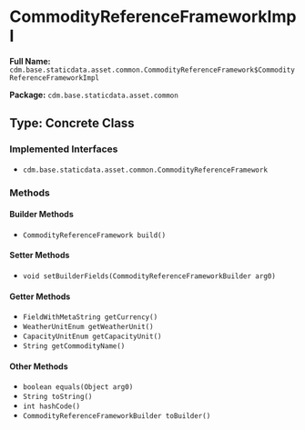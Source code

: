 # CommodityReferenceFrameworkImpl

**Full Name:** `cdm.base.staticdata.asset.common.CommodityReferenceFramework$CommodityReferenceFrameworkImpl`

**Package:** `cdm.base.staticdata.asset.common`

## Type: Concrete Class

### Implemented Interfaces

- `cdm.base.staticdata.asset.common.CommodityReferenceFramework`

### Methods

#### Builder Methods

- `CommodityReferenceFramework build()`

#### Setter Methods

- `void setBuilderFields(CommodityReferenceFrameworkBuilder arg0)`

#### Getter Methods

- `FieldWithMetaString getCurrency()`
- `WeatherUnitEnum getWeatherUnit()`
- `CapacityUnitEnum getCapacityUnit()`
- `String getCommodityName()`

#### Other Methods

- `boolean equals(Object arg0)`
- `String toString()`
- `int hashCode()`
- `CommodityReferenceFrameworkBuilder toBuilder()`

